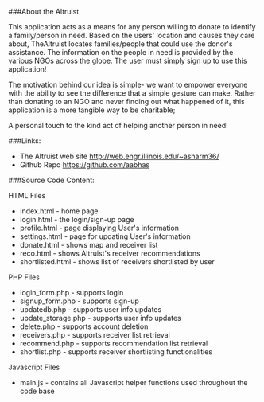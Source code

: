 ###About the Altruist

This application acts as a means for any person willing to donate to identify a family/person in need. Based on the users' location and causes they care about, TheAltruist locates families/people that could use the donor's assistance. The information on the people in need is provided by the various NGOs across the globe. The user must simply sign up to use this application! 

The motivation behind our idea is simple- we want to empower everyone with the ability to see the difference that a simple gesture can make. Rather than donating to an NGO and never finding out what happened of it, this application is a more tangible way to be charitable; 

A personal touch to the kind act of helping another person in need!

###Links:

* The Altruist web site            http://web.engr.illinois.edu/~asharm36/
* Github Repo                      https://github.com/aabhas

###Source Code Content:

HTML Files
* index.html 				- home page
* login.html 				- the login/sign-up page
* profile.html 			- page displaying User's information
* settings.html 			- page for updating User's information
* donate.html 			- shows map and receiver list
* reco.html 				- shows Altruist's receiver recommendations
* shortlisted.html 		- shows list of receivers shortlisted by user

PHP Files
* login_form.php 			- supports login
* signup_form.php 		- supports sign-up
* updatedb.php 			- supports user info updates
* update_storage.php 		- supports user info updates
* delete.php 				- supports account deletion
* receivers.php 			- supports receiver list retrieval
* recommend.php 			- supports recommendation list retrieval
* shortlist.php 			- supports receiver shortlisting functionalities

Javascript Files
* main.js 				- contains all Javascript helper functions used throughout the code base